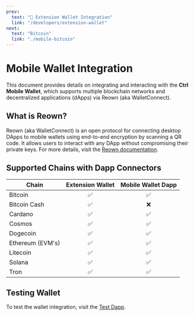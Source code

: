 ```yaml
---
prev:
  text: "🔹 Extension Wallet Integration"
  link: "/developers/extension-wallet"
next:
  text: "Bitcoin"
  link: "./mobile-bitcoin"
---
```


# Mobile Wallet Integration

This document provides details on integrating and interacting with the **Ctrl Mobile Wallet**, which supports multiple blockchain networks and decentralized applications (dApps) via Reown (aka WalletConnect).

## What is Reown?

Reown (aka WalletConnect) is an open protocol for connecting desktop DApps to mobile wallets using end-to-end encryption by scanning a QR code. It allows users to interact with any DApp without compromising their private keys. For more details, visit the [Reown documentation](https://reown.com/).

## Supported Chains with Dapp Connectors

| Chain            | Extension Wallet | Mobile Wallet Dapp |
| ---------------- | :--------------: | :----------------: |
| Bitcoin          |        ✅        |         ✅         |
| Bitcoin Cash     |        ✅        |         ❌         |
| Cardano          |        ✅        |         ✅         |
| Cosmos           |        ✅        |         ✅         |
| Dogecoin         |        ✅        |         ✅         |
| Ethereum (EVM's) |        ✅        |         ✅         |
| Litecoin         |        ✅        |         ✅         |
| Solana           |        ✅        |         ✅         |
| Tron             |        ✅        |         ✅         |

## Testing Wallet

To test the wallet integration, visit the [Test Dapp](https://react-app.walletconnect.com).
